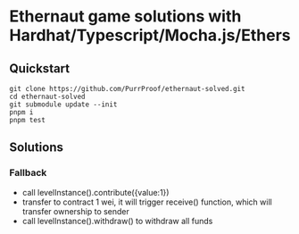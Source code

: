 # Ethernaut game solutions with Hardhat/Typescript/Mocha.js/Ethers

## Quickstart

```shell
git clone https://github.com/PurrProof/ethernaut-solved.git
cd ethernaut-solved
git submodule update --init
pnpm i
pnpm test
```

## Solutions

### Fallback

- call levelInstance().contribute({value:1})
- transfer to contract 1 wei, it will trigger receive() function, which will transfer ownership to sender
- call levelInstance().withdraw() to withdraw all funds
